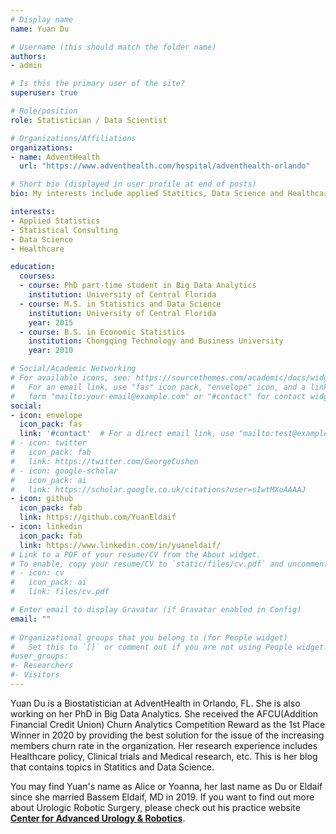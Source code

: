 ```yaml
---
# Display name
name: Yuan Du

# Username (this should match the folder name)
authors:
- admin

# Is this the primary user of the site?
superuser: true

# Role/position
role: Statistician / Data Scientist

# Organizations/Affiliations
organizations:
- name: AdventHealth
  url: "https://www.adventhealth.com/hospital/adventhealth-orlando"

# Short bio (displayed in user profile at end of posts)
bio: My interests include applied Statitics, Data Science and Healthcare.

interests:
- Applied Statistics
- Statistical Consulting
- Data Science
- Healthcare

education:
  courses:
  - course: PhD part-time student in Big Data Analytics
    institution: University of Central Florida
  - course: M.S. in Statistics and Data Science
    institution: University of Central Florida
    year: 2015
  - course: B.S. in Economic Statistics
    institution: Chongqing Technology and Business University
    year: 2010

# Social/Academic Networking
# For available icons, see: https://sourcethemes.com/academic/docs/widgets/#icons
#   For an email link, use "fas" icon pack, "envelope" icon, and a link in the
#   form "mailto:your-email@example.com" or "#contact" for contact widget.
social:
- icon: envelope
  icon_pack: fas
  link: '#contact'  # For a direct email link, use "mailto:test@example.org".
# - icon: twitter
#   icon_pack: fab
#   link: https://twitter.com/GeorgeCushen
# - icon: google-scholar
#   icon_pack: ai
#   link: https://scholar.google.co.uk/citations?user=sIwtMXoAAAAJ
- icon: github
  icon_pack: fab
  link: https://github.com/YuanEldaif
- icon: linkedin
  icon_pack: fab
  link: https://www.linkedin.com/in/yuaneldaif/  
# Link to a PDF of your resume/CV from the About widget.
# To enable, copy your resume/CV to `static/files/cv.pdf` and uncomment the lines below.  
# - icon: cv
#   icon_pack: ai
#   link: files/cv.pdf

# Enter email to display Gravatar (if Gravatar enabled in Config)
email: ""
  
# Organizational groups that you belong to (for People widget)
#   Set this to `[]` or comment out if you are not using People widget.  
#user_groups:
#- Researchers
#- Visitors
---
```


Yuan Du is a Biostatistician at AdventHealth in Orlando, FL. She is also working on her PhD in Big Data Analytics. She received the AFCU(Addition Financial Credit Union) Churn Analytics Competition Reward as the 1st Place Winner in 2020 by providing the best solution for the issue of the increasing members churn rate in the organization. Her research experience includes Healthcare policy, Clinical trials and Medical research, etc. This is her blog that contains topics in Statitics and Data Science. 

You may find Yuan's name as Alice or Yoanna, her last name as Du or Eldaif since she married Bassem Eldaif, MD in 2019. If you want to find out more about Urologic Robotic Surgery, please check out his practice website [**Center for Advanced Urology & Robotics**](https://www.eldaifurology.com/).
